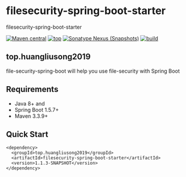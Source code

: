 # filesecurity-spring-boot-starter
filesecurity-spring-boot-starter


[![Maven central](https://img.shields.io/badge/Maven%20central-v1.1-red.svg)](https://search.maven.org/)
[![top](https://img.shields.io/badge/build-top.huangliusong2019-green.svg)]()
[![Sonatype Nexus (Snapshots)](https://img.shields.io/badge/Sonatype%20Nexus-v1.1-blue.svg)](https://oss.sonatype.org/content/repositories/snapshots/top/huangliusong2019/)
[![build](https://img.shields.io/badge/build-passing-brightgreen.svg)](https://github.com/huangliusong1994/filesecurityspringboot)



## top.huangliusong2019
file-security-spring-boot  will help you use file-security with Spring Boot


## Requirements

* Java 8+ and 
* Spring Boot 1.5.7+
* Maven 3.3.9+

## Quick Start

~~~
<dependency>
  <groupId>top.huangliusong2019</groupId>
  <artifactId>filesecurity-spring-boot-starter</artifactId>
  <version>1.1.3-SNAPSHOT</version>
</dependency>
~~~


